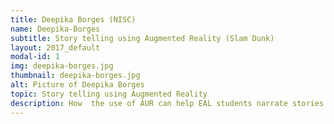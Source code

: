 ```yaml
---
title: Deepika Borges (NISC)
name: Deepika-Borges
subtitle: Story telling using Augmented Reality (Slam Dunk)
layout: 2017_default
modal-id: 1
img: deepika-borges.jpg
thumbnail: deepika-borges.jpg
alt: Picture of Deepika Borges
topic: Story telling using Augmented Reality
description: How  the use of AUR can help EAL students narrate stories creatively.
---
```

